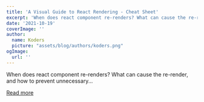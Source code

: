 ```yaml
---
title: 'A Visual Guide to React Rendering - Cheat Sheet'
excerpt: 'When does react component re-renders? What can cause the re-render, and how to prevent unnecessary...'
date: '2021-10-19'
coverImage: ''
author:
  name: Koders
  picture: "assets/blog/authors/koders.png"
ogImage:
  url: ''
---
```


When does react component re-renders? What can cause the re-render, and how to prevent unnecessary...

[Read more](https://dev.to/sidkh/a-visual-guide-to-react-rendering-cheat-sheet-2482)
